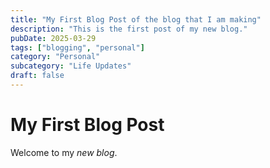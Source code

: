 ```yaml
---
title: "My First Blog Post of the blog that I am making"
description: "This is the first post of my new blog."
pubDate: 2025-03-29
tags: ["blogging", "personal"]
category: "Personal"
subcategory: "Life Updates"
draft: false
---
```


# My First Blog Post

Welcome to my _new blog_.
